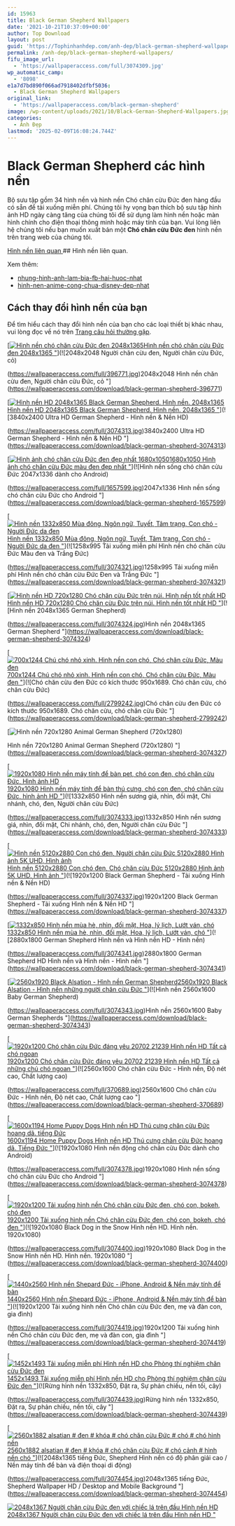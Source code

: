 ```yaml
---
id: 15963
title: Black German Shepherd Wallpapers
date: '2021-10-21T10:37:09+00:00'
author: Top Download
layout: post
guid: 'https://Tophinhanhdep.com/anh-dep/black-german-shepherd-wallpapers/'
permalink: /anh-dep/black-german-shepherd-wallpapers/
fifu_image_url:
  - 'https://wallpaperaccess.com/full/3074309.jpg'
wp_automatic_camp:
  - '8098'
e1a7d7bd890f066ad7918402dfbf5036:
  - Black German Shepherd Wallpapers
original_link:
  - 'https://wallpaperaccess.com/black-german-shepherd'
image: /wp-content/uploads/2021/10/Black-German-Shepherd-Wallpapers.jpg
categories:
  - Ảnh Đẹp
lastmod: '2025-02-09T16:08:24.744Z'
---
```

# Black German Shepherd các hình nền

Bộ sưu tập gồm 34 hình nền và hình nền Chó chăn cừu Đức đen hàng đầu có sẵn để tải xuống miễn phí. Chúng tôi hy vọng bạn thích bộ sưu tập hình ảnh HD ngày càng tăng của chúng tôi để sử dụng làm hình nền hoặc màn hình chính cho điện thoại thông minh hoặc máy tính của bạn. Vui lòng liên hệ chúng tôi nếu bạn muốn xuất bản một **Chó chăn cừu Đức đen** hình nền trên trang web của chúng tôi.

[Hình nền liên quan ](#related) ## Hình nền liên quan.

   
 Xem thêm:

   
- [nhung-hinh-anh-lam-bia-fb-hai-huoc-nhat](https://tophinhanhdep.com/anh-bia/nhung-hinh-anh-lam-bia-fb-hai-huoc-nhat/)
- [hinh-nen-anime-cong-chua-disney-dep-nhat](https://tophinhanhdep.com/anh-anime/hinh-nen-anime-cong-chua-disney-dep-nhat/)

## Cách thay đổi hình nền của bạn

Để tìm hiểu cách thay đổi hình nền của bạn cho các loại thiết bị khác nhau, vui lòng đọc về nó trên [Trang câu hỏi thường gặp](https://tophinhanhdep.com/faq/).

  
[[![Hình nền chó chăn cừu Đức đen 2048x1365](https://wallpaperaccess.com/full/3074309.jpg)Hình nền chó chăn cừu Đức đen 2048x1365 "](https://wallpaperaccess.com/download/black-german-shepherd-3074309)](![2048x2048 Người chăn cừu đen, Người chăn cừu Đức, cỏ)

(https://wallpaperaccess.com/full/396771.jpg)2048x2048 Hình nền chăn cừu đen, Người chăn cừu Đức, cỏ "](https://wallpaperaccess.com/download/black-german-shepherd-396771)

[[![Hình nền HD 2048x1365 Black German Shepherd.  Hình nền.  2048x1365](https://wallpaperaccess.com/full/3074311.jpg)Hình nền HD 2048x1365 Black German Shepherd. Hình nền. 2048x1365 "](https://wallpaperaccess.com/download/black-german-shepherd-3074311)](![3840x2400 Ultra HD German Shepherd - Hình nền & Nền HD)

(https://wallpaperaccess.com/full/3074313.jpg)3840x2400 Ultra HD German Shepherd - Hình nền &amp; Nền HD "](https://wallpaperaccess.com/download/black-german-shepherd-3074313)

[[![Hình ảnh chó chăn cừu Đức đen đẹp nhất 1680x1050](https://wallpaperaccess.com/full/3074315.jpg)1680x1050 Hình ảnh chó chăn cừu Đức màu đen đẹp nhất "](https://wallpaperaccess.com/download/black-german-shepherd-3074315)](![Hình nền sống chó chăn cừu Đức 2047x1336 dành cho Android)

(https://wallpaperaccess.com/full/1657599.jpg)2047x1336 Hình nền sống chó chăn cừu Đức cho Android "](https://wallpaperaccess.com/download/black-german-shepherd-1657599)

[[![Hình nền 1332x850 Mùa đông, Ngôn ngữ, Tuyết, Tâm trạng, Con chó - Người Đức da đen](https://wallpaperaccess.com/full/3074320.jpg)Hình nền 1332x850 Mùa đông, Ngôn ngữ, Tuyết, Tâm trạng, Con chó - Người Đức da đen "](https://wallpaperaccess.com/download/black-german-shepherd-3074320)](![1258x995 Tải xuống miễn phí Hình nền chó chăn cừu Đức Màu đen và Trắng Đức)

(https://wallpaperaccess.com/full/3074321.jpg)1258x995 Tải xuống miễn phí Hình nền chó chăn cừu Đức Đen và Trắng Đức "](https://wallpaperaccess.com/download/black-german-shepherd-3074321)

[[![Hình nền HD 720x1280 Chó chăn cừu Đức trên núi.  Hình nền tốt nhất HD](https://wallpaperaccess.com/full/3074322.jpg)Hình nền HD 720x1280 Chó chăn cừu Đức trên núi. Hình nền tốt nhất HD "](https://wallpaperaccess.com/download/black-german-shepherd-3074322)](![Hình nền 2048x1365 German Shepherd)

(https://wallpaperaccess.com/full/3074324.jpg)Hình nền 2048x1365 German Shepherd "](https://wallpaperaccess.com/download/black-german-shepherd-3074324)

[[![700x1244 Chú chó nhỏ xinh.  Hình nền con chó, Chó chăn cừu Đức, Màu đen](https://wallpaperaccess.com/full/3074325.jpg)700x1244 Chú chó nhỏ xinh. Hình nền con chó, Chó chăn cừu Đức, Màu đen "](https://wallpaperaccess.com/download/black-german-shepherd-3074325)](![Chó chăn cừu đen Đức có kích thước 950x1689.  Chó chăn cừu, chó chăn cừu Đức)

(https://wallpaperaccess.com/full/2799242.jpg)Chó chăn cừu đen Đức có kích thước 950x1689. Chó chăn cừu, chó chăn cừu Đức "](https://wallpaperaccess.com/download/black-german-shepherd-2799242)

[![Hình nền 720x1280 Animal German Shepherd (720x1280)](https://wallpaperaccess.com/full/3074327.jpg)

Hình nền 720x1280 Animal German Shepherd (720x1280) "](https://wallpaperaccess.com/download/black-german-shepherd-3074327)

[[![1920x1080 Hình nền máy tính để bàn pet, chó con đen, chó chăn cừu Đức, Hình ảnh HD](https://wallpaperaccess.com/full/3074331.jpg)1920x1080 Hình nền máy tính để bàn thú cưng, chó con đen, chó chăn cừu Đức, hình ảnh HD "](https://wallpaperaccess.com/download/black-german-shepherd-3074331)](![1332x850 Hình nền sương giá, nhìn, đối mặt, Chi nhánh, chó, đen, Người chăn cừu Đức)

(https://wallpaperaccess.com/full/3074333.jpg)1332x850 Hình nền sương giá, nhìn, đối mặt, Chi nhánh, chó, đen, Người chăn cừu Đức "](https://wallpaperaccess.com/download/black-german-shepherd-3074333)

[[![Hình nền 5120x2880 Con chó đen, Người chăn cừu Đức 5120x2880 Hình ảnh 5K UHD, Hình ảnh](https://wallpaperaccess.com/full/3074335.jpg)Hình nền 5120x2880 Con chó đen, Chó chăn cừu Đức 5120x2880 Hình ảnh 5K UHD, Hình ảnh "](https://wallpaperaccess.com/download/black-german-shepherd-3074335)](![1920x1200 Black German Shepherd - Tải xuống Hình nền & Nền HD)

(https://wallpaperaccess.com/full/3074337.jpg)1920x1200 Black German Shepherd - Tải xuống Hình nền &amp; Nền HD "](https://wallpaperaccess.com/download/black-german-shepherd-3074337)

[[![1332x850 Hình nền mùa hè, nhìn, đối mặt, Hoa, lý lịch, Lướt ván, chó](https://wallpaperaccess.com/full/3074338.jpg)1332x850 Hình nền mùa hè, nhìn, đối mặt, Hoa, lý lịch, Lướt ván, chó "](https://wallpaperaccess.com/download/black-german-shepherd-3074338)](![2880x1800 German Shepherd Hình nền và Hình nền HD - Hình nền)

(https://wallpaperaccess.com/full/3074341.jpg)2880x1800 German Shepherd HD Hình nền và Hình nền - Hình nền "](https://wallpaperaccess.com/download/black-german-shepherd-3074341)

[[![2560x1920 Black Alsation - Hình nền German Shepherd](https://wallpaperaccess.com/full/3074342.jpg)2560x1920 Black Alsation - Hình nền những người chăn cừu Đức "](https://wallpaperaccess.com/download/black-german-shepherd-3074342)](![Hình nền 2560x1600 Baby German Shepherd)

(https://wallpaperaccess.com/full/3074343.jpg)Hình nền 2560x1600 Baby German Shepherds "](https://wallpaperaccess.com/download/black-german-shepherd-3074343)

[[![1920x1200 Chó chăn cừu Đức đáng yêu 20702 21239 Hình nền HD Tất cả chó ngoan](https://wallpaperaccess.com/full/3074344.jpg)1920x1200 Chó chăn cừu Đức đáng yêu 20702 21239 Hình nền HD Tất cả những chú chó ngoan "](https://wallpaperaccess.com/download/black-german-shepherd-3074344)](![2560x1600 Chó chăn cừu Đức - Hình nền, Độ nét cao, Chất lượng cao)

(https://wallpaperaccess.com/full/370689.jpg)2560x1600 Chó chăn cừu Đức - Hình nền, Độ nét cao, Chất lượng cao "](https://wallpaperaccess.com/download/black-german-shepherd-370689)

[[![1600x1194 Home Puppy Dogs Hình nền HD Thú cưng chăn cừu Đức hoang dã.  tiếng Đức](https://wallpaperaccess.com/full/3074346.jpg)1600x1194 Home Puppy Dogs Hình nền HD Thú cưng chăn cừu Đức hoang dã. Tiếng Đức "](https://wallpaperaccess.com/download/black-german-shepherd-3074346)](![1920x1080 Hình nền động chó chăn cừu Đức dành cho Android)

(https://wallpaperaccess.com/full/3074378.jpg)1920x1080 Hình nền sống chó chăn cừu Đức cho Android "](https://wallpaperaccess.com/download/black-german-shepherd-3074378)

[[![1920x1200 Tải xuống hình nền Chó chăn cừu Đức đen, chó con, bokeh, chó đen](https://wallpaperaccess.com/full/3074383.jpg)1920x1200 Tải xuống hình nền Chó chăn cừu Đức đen, chó con, bokeh, chó đen "](https://wallpaperaccess.com/download/black-german-shepherd-3074383)](![1920x1080 Black Dog in the Snow Hình nền HD.  Hình nền.  1920x1080)

(https://wallpaperaccess.com/full/3074400.jpg)1920x1080 Black Dog in the Snow Hình nền HD. Hình nền. 1920x1080 "](https://wallpaperaccess.com/download/black-german-shepherd-3074400)

[[![1440x2560 Hình nền Shepard Đức - iPhone, Android & Nền máy tính để bàn](https://wallpaperaccess.com/full/1195137.jpg)1440x2560 Hình nền Shepard Đức - iPhone, Android &amp; Nền máy tính để bàn "](https://wallpaperaccess.com/download/black-german-shepherd-1195137)](![1920x1200 Tải xuống hình nền Chó chăn cừu Đức đen, mẹ và đàn con, gia đình)

(https://wallpaperaccess.com/full/3074419.jpg)1920x1200 Tải xuống hình nền Chó chăn cừu Đức đen, mẹ và đàn con, gia đình "](https://wallpaperaccess.com/download/black-german-shepherd-3074419)

[[![1452x1493 Tải xuống miễn phí Hình nền HD cho Phòng thí nghiệm chăn cừu Đức đen](https://wallpaperaccess.com/full/3074422.jpg)1452x1493 Tải xuống miễn phí Hình nền HD cho Phòng thí nghiệm chăn cừu Đức đen "](https://wallpaperaccess.com/download/black-german-shepherd-3074422)](![Rừng hình nền 1332x850, Đặt ra, Sự phản chiếu, nền tối, cây)

(https://wallpaperaccess.com/full/3074439.jpg)Rừng hình nền 1332x850, Đặt ra, Sự phản chiếu, nền tối, cây "](https://wallpaperaccess.com/download/black-german-shepherd-3074439)

[[![2560x1882 alsatian # đen # khóa # chó chăn cừu Đức # chó # chó hình nền](https://wallpaperaccess.com/full/3074452.jpg)2560x1882 alsatian # đen # khóa # chó chăn cừu Đức # chó cảnh # hình nền chó "](https://wallpaperaccess.com/download/black-german-shepherd-3074452)](![2048x1365 tiếng Đức, Shepherd Hình nền có độ phân giải cao / Nền máy tính để bàn và điện thoại di động)

(https://wallpaperaccess.com/full/3074454.jpg)2048x1365 tiếng Đức, Shepherd Wallpaper HD / Desktop and Mobile Background "](https://wallpaperaccess.com/download/black-german-shepherd-3074454)

[![2048x1367 Người chăn cừu Đức đen với chiếc lá trên đầu Hình nền HD](https://wallpaperaccess.com/full/3074457.jpg)2048x1367 Người chăn cừu Đức đen với chiếc lá trên đầu Hình nền HD "](https://wallpaperaccess.com/download/black-german-shepherd-3074457)
